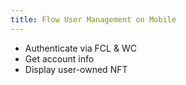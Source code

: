 ```yaml
---
title: Flow User Management on Mobile
---
```


- Authenticate via FCL & WC
- Get account info
- Display user-owned NFT